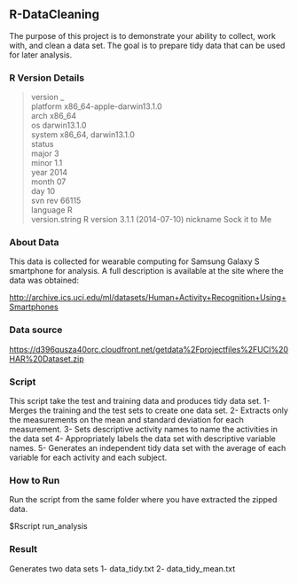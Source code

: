## R-DataCleaning
The purpose of this project is to demonstrate your ability to collect, work with, and clean a data set. The goal is to prepare tidy data that can be used for later analysis. 

### R Version Details

> version
               _                           
platform       x86_64-apple-darwin13.1.0   
arch           x86_64                      
os             darwin13.1.0                
system         x86_64, darwin13.1.0        
status                                     
major          3                           
minor          1.1                         
year           2014                        
month          07                          
day            10                          
svn rev        66115                       
language       R                           
version.string R version 3.1.1 (2014-07-10)
nickname       Sock it to Me             

### About Data
This data is collected for wearable computing for Samsung Galaxy S smartphone for analysis. A full description is available at the site where the data was obtained:

http://archive.ics.uci.edu/ml/datasets/Human+Activity+Recognition+Using+Smartphones

### Data source

https://d396qusza40orc.cloudfront.net/getdata%2Fprojectfiles%2FUCI%20HAR%20Dataset.zip

### Script
This script take the test and training data and produces tidy data set.
   1- Merges the training and the test sets to create one data set.
   2- Extracts only the measurements on the mean and standard deviation for each measurement. 
   3- Sets descriptive activity names to name the activities in the data set
   4- Appropriately labels the data set with descriptive variable names. 
   5- Generates an independent tidy data set with the average of each variable for each activity and each subject.
   
### How to Run
Run the script from the same folder where you have extracted the zipped data.

$Rscript run_analysis

### Result
Generates two data sets
1- data_tidy.txt
2- data_tidy_mean.txt